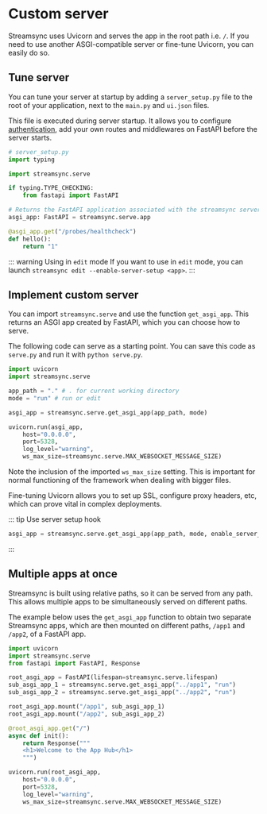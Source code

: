 # Custom server

Streamsync uses Uvicorn and serves the app in the root path i.e. `/`. If you need to use another ASGI-compatible server or fine-tune Uvicorn, you can easily do so.

## Tune server

You can tune your server at startup by adding a `server_setup.py` file to the root 
of your application, next to the `main.py` and `ui.json` files.

This file is executed during server startup. It allows you to configure [authentication](),
add your own routes and middlewares on FastAPI before the server starts. 

```python
# server_setup.py
import typing

import streamsync.serve

if typing.TYPE_CHECKING:
    from fastapi import FastAPI

# Returns the FastAPI application associated with the streamsync server.
asgi_app: FastAPI = streamsync.serve.app

@asgi_app.get("/probes/healthcheck")
def hello():
    return "1"
```

::: warning Using in `edit` mode
If you want to use in `edit` mode, 
you can launch `streamsync edit --enable-server-setup <app>`.
:::

## Implement custom server

You can import `streamsync.serve` and use the function `get_asgi_app`. This returns an ASGI app created by FastAPI, which you can choose how to serve.

The following code can serve as a starting point. You can save this code as `serve.py` and run it with `python serve.py`.

```py
import uvicorn
import streamsync.serve

app_path = "." # . for current working directory
mode = "run" # run or edit

asgi_app = streamsync.serve.get_asgi_app(app_path, mode)

uvicorn.run(asgi_app,
    host="0.0.0.0",
    port=5328,
    log_level="warning",
    ws_max_size=streamsync.serve.MAX_WEBSOCKET_MESSAGE_SIZE)
```

Note the inclusion of the imported `ws_max_size` setting. This is important for normal functioning of the framework when dealing with bigger files.

Fine-tuning Uvicorn allows you to set up SSL, configure proxy headers, etc, which can prove vital in complex deployments.

::: tip Use server setup hook
```python
asgi_app = streamsync.serve.get_asgi_app(app_path, mode, enable_server_setup=True)
```
:::

## Multiple apps at once

Streamsync is built using relative paths, so it can be served from any path. This allows multiple apps to be simultaneously served on different paths.

The example below uses the `get_asgi_app` function to obtain two separate Streamsync apps, which are then mounted on different paths, `/app1` and `/app2`, of a FastAPI app.

```py
import uvicorn
import streamsync.serve
from fastapi import FastAPI, Response

root_asgi_app = FastAPI(lifespan=streamsync.serve.lifespan)
sub_asgi_app_1 = streamsync.serve.get_asgi_app("../app1", "run")
sub_asgi_app_2 = streamsync.serve.get_asgi_app("../app2", "run")

root_asgi_app.mount("/app1", sub_asgi_app_1)
root_asgi_app.mount("/app2", sub_asgi_app_2)

@root_asgi_app.get("/")
async def init():
    return Response("""
    <h1>Welcome to the App Hub</h1>
    """)

uvicorn.run(root_asgi_app,
    host="0.0.0.0",
    port=5328,
    log_level="warning",
    ws_max_size=streamsync.serve.MAX_WEBSOCKET_MESSAGE_SIZE)
```
